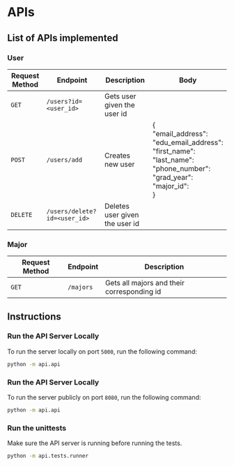 # APIs

## List of APIs implemented
### User

| Request Method | Endpoint | Description | Body |
| --- | --- | --- | --- |
| `GET` | `/users?id=<user_id>` | Gets user given the user id | |
| `POST` | `/users/add` | Creates new user | {<br>"email_address": <br> "edu_email_address": <br> "first_name": <br> "last_name": <br> "phone_number": <br> "grad_year": <br> "major_id": <br> }|
| `DELETE` | `/users/delete?id=<user_id>` | Deletes user given the user id | |

### Major
| Request Method | Endpoint | Description |
| --- | --- | --- |
| `GET` | `/majors` | Gets all majors and their corresponding id |

## Instructions
### Run the API Server Locally
To run the server locally on port `5000`, run the following command:
```bash
python -m api.api
```

### Run the API Server Locally
To run the server publicly on port `8080`, run the following command:
```bash
python -m api.api
```

### Run the unittests
Make sure the API server is running before running the tests.
```bash
python -m api.tests.runner
```